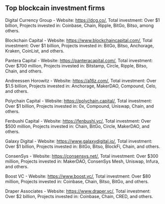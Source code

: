 ## Top blockcain investment firms 

Digital Currency Group - Website: https://dcg.co/, Total investment: Over $1 billion, Projects invested in: Coinbase, Chain, Ripple, BitGo, Bitso, among others.

Blockchain Capital - Website: https://www.blockchaincapital.com/, Total investment: Over $1 billion, Projects invested in: BitGo, Bitso, Anchorage, Kraken, CoinList, and others.

Pantera Capital - Website: https://panteracapital.com/, Total investment: Over $700 million, Projects invested in: Bitstamp, Circle, Ripple, Bitso, Chain, and others.

Andreessen Horowitz - Website: https://a16z.com/, Total investment: Over $1.5 billion, Projects invested in: Anchorage, MakerDAO, Compound, Celo, and others.

Polychain Capital - Website: https://polychain.capital/, Total investment: Over $1 billion, Projects invested in: 0x, Compound, Uniswap, Chain, and others.

Fenbushi Capital - Website: https://fenbushi.vc/, Total investment: Over $500 million, Projects invested in: Chain, BitGo, Circle, MakerDAO, and others.

Galaxy Digital - Website: https://www.galaxydigital.io/, Total investment: Over $1 billion, Projects invested in: BitGo, Bitso, BlockFi, Chain, and others.

ConsenSys - Website: https://consensys.net/, Total investment: Over $300 million, Projects invested in: MakerDAO, ConsenSys Mesh, Uniswap, Infura, and others.

Boost VC - Website: https://www.boost.vc/, Total investment: Over $80 million, Projects invested in: Coinbase, Chain, Bitso, BitGo, and others.

Draper Associates - Website: https://www.draper.vc/, Total investment: Over $2 billion, Projects invested in: Coinbase, Chain, CRED, and others.
